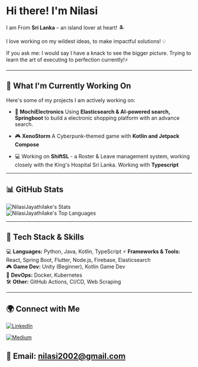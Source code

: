 # Hi there! I'm Nilasi
  
I am From **Sri Lanka** – an island lover at heart! 🏝️ 

I love working on my wildest ideas, to make impactful solutions! 💡

If you ask me: I would say I have a knack to see the bigger picture. Trying to learn the art of executing to perfection currently!⚡

---

## 🌱 What I'm Currently Working On
Here's some of my projects I am actively working on: 
- 🚀 **MochiElectronics** Using **Elasticsearch & AI-powered search, Springboot** to build a electronic shopping platform with an advance search. 

- 🎮 **XenoStorm** A Cyberpunk-themed game with **Kotlin and Jetpack Compose**

- 💻 Working on **ShiftSL** - a Roster & Leave management system, working closely with the King's Hospital Sri Lanka. Working with **Typescript**

---



## 📊 GitHub Stats  

![NilasiJayathilake's Stats](https://github-readme-stats.vercel.app/api?username=NilasiJayathilake&theme=vue-dark&show_icons=true&hide_border=true&count_private=true)  
![NilasiJayathilake's Top Languages](https://github-readme-stats.vercel.app/api/top-langs/?username=NilasiJayathilake&theme=tokyonight&show_icons=true&hide_border=true&layout=compact)  

---

## 🔧 Tech Stack & Skills  
💻 **Languages:** Python, Java, Kotlin, TypeScript 
⚡ **Frameworks & Tools:** React, Spring Boot, Flutter, Node.js, Firebase, Elasticsearch  
🎮 **Game Dev:** Unity (Beginner), Kotlin Game Dev  
📡 **DevOps:** Docker, Kubernetes  
🛠️ **Other:** GitHub Actions, CI/CD, Web Scraping  

---

## 🌍 Connect with Me  
[![LinkedIn](https://img.shields.io/badge/LinkedIn-Connect-blue?style=flat&logo=linkedin)](https://www.linkedin.com/in/nilasi-jayathilake-a4b353200/ )

[![Medium](https://img.shields.io/badge/Medium-Read%20my%20articles-black?style=flat&logo=medium)](https://medium.com/@nilasi2002)  

📩 **Email:** [nilasi2002@gmail.com](mailto:your.nilasi2002@gmail.com)  
---



